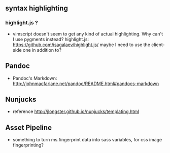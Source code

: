 ## syntax highlighting
### highlight.js ?
  - vimscript doesn't seem to get any kind of actual highlighting.  Why can't I use pygments instead?
    highlight.js: https://github.com/isagalaev/highlight.js/
    maybe I need to use the client-side one in addition to?

## Pandoc
- Pandoc's Markdown: http://johnmacfarlane.net/pandoc/README.html#pandocs-markdown


## Nunjucks 

- reference http://jlongster.github.io/nunjucks/templating.html

## Asset Pipeline
- something to turn ms.fingerprint data into sass variables, for css image fingerprinting?
